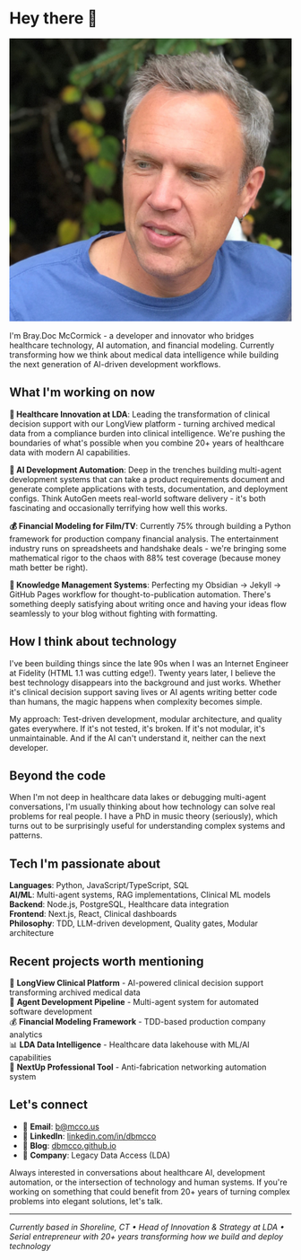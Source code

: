 # Hey there 👋

![Profile Photo](DBM.jpg)

I'm Bray.Doc McCormick - a developer and innovator who bridges healthcare technology, AI automation, and financial modeling. Currently transforming how we think about medical data intelligence while building the next generation of AI-driven development workflows.

## What I'm working on now

**🏥 Healthcare Innovation at LDA**: Leading the transformation of clinical decision support with our LongView platform - turning archived medical data from a compliance burden into clinical intelligence. We're pushing the boundaries of what's possible when you combine 20+ years of healthcare data with modern AI capabilities.

**🤖 AI Development Automation**: Deep in the trenches building multi-agent development systems that can take a product requirements document and generate complete applications with tests, documentation, and deployment configs. Think AutoGen meets real-world software delivery - it's both fascinating and occasionally terrifying how well this works.

**💰 Financial Modeling for Film/TV**: Currently 75% through building a Python framework for production company financial analysis. The entertainment industry runs on spreadsheets and handshake deals - we're bringing some mathematical rigor to the chaos with 88% test coverage (because money math better be right).

**📝 Knowledge Management Systems**: Perfecting my Obsidian → Jekyll → GitHub Pages workflow for thought-to-publication automation. There's something deeply satisfying about writing once and having your ideas flow seamlessly to your blog without fighting with formatting.

## How I think about technology

I've been building things since the late 90s when I was an Internet Engineer at Fidelity (HTML 1.1 was cutting edge!). Twenty years later, I believe the best technology disappears into the background and just works. Whether it's clinical decision support saving lives or AI agents writing better code than humans, the magic happens when complexity becomes simple.

My approach: Test-driven development, modular architecture, and quality gates everywhere. If it's not tested, it's broken. If it's not modular, it's unmaintainable. And if the AI can't understand it, neither can the next developer.

## Beyond the code

When I'm not deep in healthcare data lakes or debugging multi-agent conversations, I'm usually thinking about how technology can solve real problems for real people. I have a PhD in music theory (seriously), which turns out to be surprisingly useful for understanding complex systems and patterns.

## Tech I'm passionate about

**Languages**: Python, JavaScript/TypeScript, SQL  
**AI/ML**: Multi-agent systems, RAG implementations, Clinical ML models  
**Backend**: Node.js, PostgreSQL, Healthcare data integration  
**Frontend**: Next.js, React, Clinical dashboards  
**Philosophy**: TDD, LLM-driven development, Quality gates, Modular architecture  

## Recent projects worth mentioning

🏥 **LongView Clinical Platform** - AI-powered clinical decision support transforming archived medical data  
🤖 **Agent Development Pipeline** - Multi-agent system for automated software development  
💰 **Financial Modeling Framework** - TDD-based production company analytics  
📊 **LDA Data Intelligence** - Healthcare data lakehouse with ML/AI capabilities  
🎯 **NextUp Professional Tool** - Anti-fabrication networking automation system  

## Let's connect

- 📧 **Email**: [b@mcco.us](mailto:b@mcco.us)
- 💼 **LinkedIn**: [linkedin.com/in/dbmcco](https://www.linkedin.com/in/dbmcco/)
- 📝 **Blog**: [dbmcco.github.io](https://dbmcco.github.io)
- 🏢 **Company**: Legacy Data Access (LDA)

Always interested in conversations about healthcare AI, development automation, or the intersection of technology and human systems. If you're working on something that could benefit from 20+ years of turning complex problems into elegant solutions, let's talk.

---

*Currently based in Shoreline, CT • Head of Innovation & Strategy at LDA • Serial entrepreneur with 20+ years transforming how we build and deploy technology*